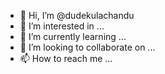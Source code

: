 - 👋 Hi, I’m @dudekulachandu
- 👀 I’m interested in ...
- 🌱 I’m currently learning ...
- 💞️ I’m looking to collaborate on ...
- 📫 How to reach me ...

<!---
dudekulachandu/dudekulachandu is a ✨ special ✨ repository because its `README.md` (this file) appears on your GitHub profile.
You can click the Preview link to take a look at your changes.
--->
